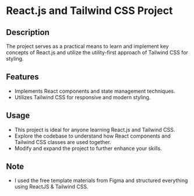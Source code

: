 # React.js and Tailwind CSS Project

## Description

The project serves as a practical means to learn and implement key concepts of React.js and utilize the utility-first approach of Tailwind CSS for styling.

## Features

- Implements React components and state management techniques.
- Utilizes Tailwind CSS for responsive and modern styling.

## Usage

- This project is ideal for anyone learning React.js and Tailwind CSS.
- Explore the codebase to understand how React components and Tailwind CSS classes are used together.
- Modify and expand the project to further enhance your skills.

## Note
- I used the free template materials from Figma and structured everything using ReactJS & Tailwind CSS.
